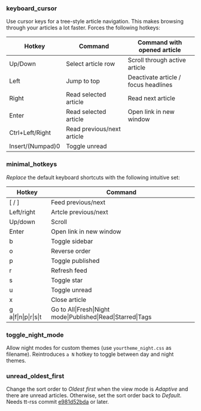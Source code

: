 ### keyboard_cursor
Use cursor keys for a tree-style article navigation. This makes browsing through your articles a lot faster. Forces the following hotkeys:

Hotkey | Command | Command with opened article
--- | --- | ---
Up/Down | Select article row | Scroll through active article
Left | Jump to top | Deactivate article / focus headlines
Right | Read selected article | Read next article
Enter | Read selected article | Open link in new window
Ctrl+Left/Right | Read previous/next article
Insert/(Numpad)0 | Toggle unread

### minimal_hotkeys
_Replace_ the default keyboard shortcuts with the following intuitive set:

Hotkey | Command
--- | ---
[ / ] | Feed previous/next
Left/right | Artcle previous/next
Up/down | Scroll
Enter | Open link in new window
b | Toggle sidebar
o | Reverse order
p | Toggle published
r | Refresh feed
s | Toggle star
u | Toggle unread
x | Close article
g a\|f\|n\|p\|r\|s\|t | Go to All\|Fresh\|Night mode\|Published\|Read\|Starred\|Tags

### toggle_night_mode
Allow night modes for custom themes (use `yourtheme_night.css` as filename). Reintroduces `a N` hotkey to toggle between day and night themes.

### unread_oldest_first
Change the sort order to _Oldest first_ when the view mode is _Adaptive_ and there are unread articles. Otherwise, set the sort order back to _Default_. Needs tt-rss commit [e981d52bda](https://git.tt-rss.org/fox/tt-rss/src/e981d52bdabbb0893ac69b29d7690d0bb63fbc14) or later.